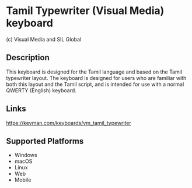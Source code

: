Tamil Typewriter (Visual Media) keyboard
==============

(c) Visual Media and SIL Global

Description
-----------

This keyboard is designed for the Tamil language and based on the Tamil typewriter layout. 
The keyboard is designed for users who are familiar with both this layout and the Tamil script, 
and is intended for use with a normal QWERTY (English) keyboard. 

Links
-----
https://keyman.com/keyboards/vm_tamil_typewriter

Supported Platforms
-------------------
 * Windows
 * macOS
 * Linux
 * Web
 * Mobile

